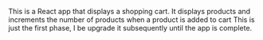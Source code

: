 This is a React app that displays a shopping cart. It displays products and increments the number of products when a product is added to cart
This is just the first phase, I be upgrade it subsequently until the app is complete.
